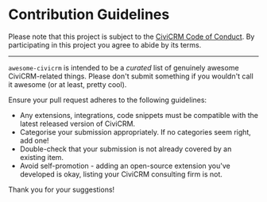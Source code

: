 # Contribution Guidelines

Please note that this project is subject to the
[CiviCRM Code of Conduct](https://civicrm.org/code-of-conduct). By participating in this
project you agree to abide by its terms.

---

`awesome-civicrm` is intended to be a *curated* list of genuinely awesome CiviCRM-related things.
Please don't submit something if you wouldn't call it awesome (or at least, pretty cool).


Ensure your pull request adheres to the following guidelines:

- Any extensions, integrations, code snippets must be compatible with the latest released version of CiviCRM.
- Categorise your submission appropriately. If no categories seem right, add one!
- Double-check that your submission is not already covered by an existing item.
- Avoid self-promotion - adding an open-source extension you've developed is okay, listing your CiviCRM consulting firm is not.

Thank you for your suggestions!
